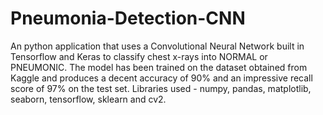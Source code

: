# Pneumonia-Detection-CNN
An python application that uses a Convolutional Neural Network built in Tensorflow and Keras to classify chest x-rays into NORMAL or PNEUMONIC.  The model has been trained on the dataset obtained from Kaggle and produces a decent accuracy of 90% and an impressive recall score of 97% on the test set.
Libraries used - numpy, pandas, matplotlib, seaborn, tensorflow, sklearn and cv2.
